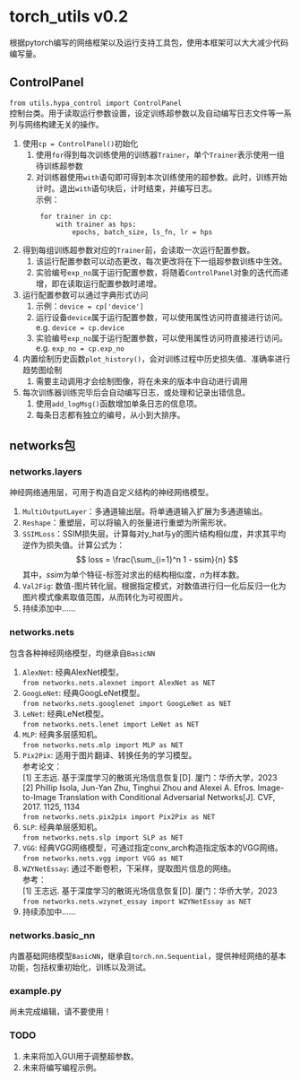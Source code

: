 # torch_utils v0.2
根据pytorch编写的网络框架以及运行支持工具包，使用本框架可以大大减少代码编写量。

## ControlPanel
`from utils.hypa_control import ControlPanel`  
控制台类。用于读取运行参数设置，设定训练超参数以及自动编写日志文件等一系列与网络构建无关的操作。
1. 使用`cp = ControlPanel()`初始化
   1. 使用`for`得到每次训练使用的训练器`Trainer`，单个`Trainer`表示使用一组待训练超参数
   2. 对训练器使用`with`语句即可得到本次训练使用的超参数。此时，训练开始计时。退出`with`语句块后，计时结束，并编写日志。  
   示例：
       ```
        for trainer in cp:
            with trainer as hps:
                epochs, batch_size, ls_fn, lr = hps
       ```
2. 得到每组训练超参数对应的`Trainer`前，会读取一次运行配置参数。
   1. 该运行配置参数可以动态更改，每次更改将在下一组超参数训练中生效。 
   2. 实验编号`exp_no`属于运行配置参数，将随着`ControlPanel`对象的迭代而递增，即在读取运行配置参数时递增。
3. 运行配置参数可以通过字典形式访问
   1. 示例：`device = cp['device']`
   2. 运行设备`device`属于运行配置参数，可以使用属性访问符直接进行访问。e.g. `device = cp.device`
   3. 实验编号`exp_no`属于运行配置参数，可以使用属性访问符直接进行访问。e.g. `exp_no = cp.exp_no`
4. 内置绘制历史函数`plot_history()`，会对训练过程中历史损失值、准确率进行趋势图绘制
   1. 需要主动调用才会绘制图像，将在未来的版本中自动进行调用
5. 每次训练器训练完毕后会自动编写日志，或处理和记录出错信息。
   1. 使用`add_logMsg()`函数增加单条日志的信息项。
   2. 每条日志都有独立的编号，从小到大排序。
## networks包
### networks.layers
神经网络通用层，可用于构造自定义结构的神经网络模型。
1. `MultiOutputLayer`：多通道输出层。将单通道输入扩展为多通道输出。
2. `Reshape`：重塑层，可以将输入的张量进行重塑为所需形状。
3. `SSIMLoss`：SSIM损失层。计算每对y_hat与y的图片结构相似度，并求其平均逆作为损失值。计算公式为：$$ loss = \frac{\sum_{i=1}^n 1 - ssim}{n} $$ 其中，$ssim$为单个特征-标签对求出的结构相似度，$n$为样本数。
4. `Val2Fig`: 数值-图片转化层。根据指定模式，对数值进行归一化后反归一化为图片模式像素取值范围，从而转化为可视图片。
5. 持续添加中……
### networks.nets
包含各种神经网络模型，均继承自`BasicNN`
1. `AlexNet`: 经典AlexNet模型。  
`from networks.nets.alexnet import AlexNet as NET`
2. `GoogLeNet`: 经典GoogLeNet模型。  
`from networks.nets.googlenet import GoogLeNet as NET`
3. `LeNet`: 经典LeNet模型。  
`from networks.nets.lenet import LeNet as NET`
4. `MLP`: 经典多层感知机。  
`from networks.nets.mlp import MLP as NET`
5. `Pix2Pix`: 适用于图片翻译、转换任务的学习模型。  
参考论文：  
[1] 王志远. 基于深度学习的散斑光场信息恢复[D]. 厦门：华侨大学，2023  
[2] Phillip Isola, Jun-Yan Zhu, Tinghui Zhou and Alexei A. Efros.
   Image-to-Image Translation with Conditional Adversarial Networks[J].
   CVF, 2017. 1125, 1134  
`from networks.nets.pix2pix import Pix2Pix as NET`
6. `SLP`: 经典单层感知机。  
`from networks.nets.slp import SLP as NET`
7. `VGG`: 经典VGG网络模型，可通过指定conv_arch构造指定版本的VGG网络。  
`from networks.nets.vgg import VGG as NET`
8. `WZYNetEssay`: 通过不断卷积，下采样，提取图片信息的网络。  
参考：  
[1] 王志远. 基于深度学习的散斑光场信息恢复[D]. 厦门：华侨大学，2023  
`from networks.nets.wzynet_essay import WZYNetEssay as NET`
9. 持续添加中……
### networks.basic_nn
内置基础网络模型`BasicNN`，继承自`torch.nn.Sequential`，提供神经网络的基本功能，包括权重初始化，训练以及测试。
### example.py
尚未完成编辑，请不要使用！
### TODO
1. 未来将加入GUI用于调整超参数。
2. 未来将编写编程示例。
